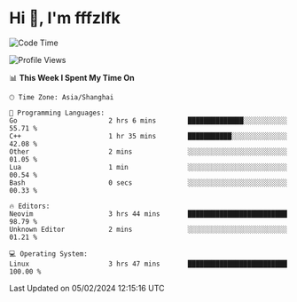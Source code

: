 # Hi 👋, I'm fffzlfk

<!--START_SECTION:waka-->
![Code Time](http://img.shields.io/badge/Code%20Time-650%20hrs%205%20mins-blue)

![Profile Views](http://img.shields.io/badge/Profile%20Views-0-blue)

📊 **This Week I Spent My Time On** 

```text
🕑︎ Time Zone: Asia/Shanghai

💬 Programming Languages: 
Go                       2 hrs 6 mins        ██████████████░░░░░░░░░░░   55.71 % 
C++                      1 hr 35 mins        ███████████░░░░░░░░░░░░░░   42.08 % 
Other                    2 mins              ░░░░░░░░░░░░░░░░░░░░░░░░░   01.05 % 
Lua                      1 min               ░░░░░░░░░░░░░░░░░░░░░░░░░   00.54 % 
Bash                     0 secs              ░░░░░░░░░░░░░░░░░░░░░░░░░   00.33 % 

🔥 Editors: 
Neovim                   3 hrs 44 mins       █████████████████████████   98.79 % 
Unknown Editor           2 mins              ░░░░░░░░░░░░░░░░░░░░░░░░░   01.21 % 

💻 Operating System: 
Linux                    3 hrs 47 mins       █████████████████████████   100.00 % 
```


 Last Updated on 05/02/2024 12:15:16 UTC
<!--END_SECTION:waka-->
